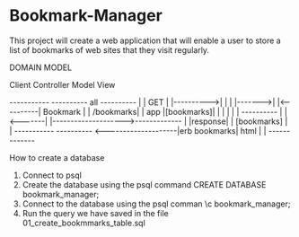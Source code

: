 # Bookmark-Manager

This project will create a web application that will enable a user to store a list of bookmarks of web sites that they visit regularly.

DOMAIN MODEL


Client         Controller                   Model         View

 -----------          ----------     all     ----------
|           |   GET  |          |---------->|          |
|           |------->|          |<----------| Bookmark |
| /bookmarks|        |    app   |[bookmarks]|          |
|           |        |          |            ----------
|           |<-------|          |-------------------->-------------
|           |response|          |     [bookmarks]    |             |
 -----------           ---------- <--------------------|erb bookmarks|
                                         html        |             |
                                                      -------------



How to create a database
1. Connect to psql
2. Create the database using the psql command CREATE DATABASE bookmark_manager;
3. Connect to the database using the psql comman \c bookmark_manager;
4. Run the query we have saved in the file 01_create_bookmmarks_table.sql
